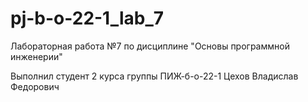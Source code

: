 # pj-b-o-22-1_lab_7
Лабораторная работа №7 по дисциплине "Основы программной инженерии"


Выполнил студент 2 курса группы ПИЖ-б-о-22-1 Цехов Владислав Федорович
